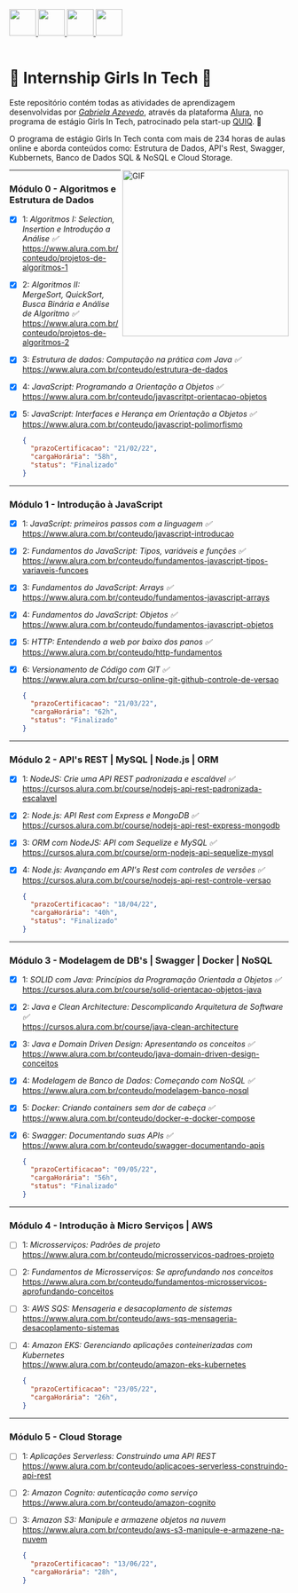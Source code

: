 <a href="https://github.com/gabiazevedo" target="_blank">
  <img src="https://cdn.iconscout.com/icon/free/png-256/github-108-438008.png" width="48px" height="48px">
</a> 
<a href="https://www.instagram.com/gabicomacucar/" target="_blank">
  <img src="https://cdn.icon-icons.com/icons2/1211/PNG/512/1491579602-yumminkysocialmedia36_83067.png" width="48px" height="48px">
</a> 
<a href="https://www.facebook.com/gabiazevedoms/" target="_blank">
  <img src="https://i.ibb.co/zmYNW4p/facebook.png" width="48px" height="48px">
</a> 
<a href="https://www.linkedin.com/in/gabiazevedoms/" target="_blank">
  <img src="https://i.ibb.co/Kx2GSrT/linkedin.png" width="48px" height="48px">
</a>

<br />
<br />

# 🚀 Internship Girls In Tech 🚀 

Este repositório contém todas as atividades de aprendizagem desenvolvidas por _[Gabriela Azevedo](https://www.linkedin.com/in/gabiazevedoms/)_, através da plataforma [Alura](https://www.alura.com.br/), no programa de estágio Girls In Tech, patrocinado pela start-up [QUIQ](https://somosquiq.com/?utm_source=google&utm_medium=cpc&utm_campaign=gen-delivery&utm_content=institucional&palavra=somos%20quiq&gclid=CjwKCAiA_omPBhBBEiwAcg7smcPFx5l2i_ybppMAbqxBSPyWSJWwN9-DjRcS37b1Dg4hzS1_7oHrtxoCCMwQAvD_BwE). :rocket:

O programa de estágio Girls In Tech conta com mais de 234 horas de aulas online e aborda conteúdos como: Estrutura de Dados, API's Rest, Swagger, Kubbernets, Banco de Dados SQL & NoSQL e Cloud Storage.

<img align="right" alt="GIF" src="https://octodex.github.com/images/inspectocat.jpg" width="300px" />

---

### Módulo 0 - Algoritmos e Estrutura de Dados

- [x] 1: _Algoritmos I: Selection, Insertion e Introdução a Análise ✅_<br>
  https://www.alura.com.br/conteudo/projetos-de-algoritmos-1
- [x] 2: _Algoritmos II: MergeSort, QuickSort, Busca Binária e Análise de Algoritmo ✅_<br>
  https://www.alura.com.br/conteudo/projetos-de-algoritmos-2
- [x] 3: _Estrutura de dados: Computação na prática com Java ✅_<br>
  https://www.alura.com.br/conteudo/estrutura-de-dados
- [x] 4: _JavaScript: Programando a Orientação a Objetos ✅_<br>
  https://www.alura.com.br/conteudo/javascritpt-orientacao-objetos
- [x] 5: _JavaScript: Interfaces e Herança em Orientação a Objetos ✅_<br>
  https://www.alura.com.br/conteudo/javascript-polimorfismo
  
    ```json
  {
      "prazoCertificacao": "21/02/22",
      "cargaHorária": "58h",
      "status": "Finalizado"
  }
  
  ```
---

### Módulo 1 - Introdução à JavaScript

- [x] 1: _JavaScript: primeiros passos com a linguagem ✅_<br>
  https://www.alura.com.br/conteudo/javascript-introducao
- [x] 2: _Fundamentos do JavaScript: Tipos, variáveis e funções ✅_<br>
  https://www.alura.com.br/conteudo/fundamentos-javascript-tipos-variaveis-funcoes
- [x] 3: _Fundamentos do JavaScript: Arrays ✅_<br>
  https://www.alura.com.br/conteudo/fundamentos-javascript-arrays
- [x] 4: _Fundamentos do JavaScript: Objetos ✅_<br>
  https://www.alura.com.br/conteudo/fundamentos-javascript-objetos
- [x] 5: _HTTP: Entendendo a web por baixo dos panos ✅_<br>
  https://www.alura.com.br/conteudo/http-fundamentos
- [x] 6: _Versionamento de Código com GIT ✅_<br>
  https://www.alura.com.br/curso-online-git-github-controle-de-versao
  
  ```json
  {
    "prazoCertificacao": "21/03/22",
    "cargaHorária": "62h",
    "status": "Finalizado"
  }
  
  ```
---

### Módulo 2 - API's REST | MySQL | Node.js | ORM

- [X] 1: _NodeJS: Crie uma API REST padronizada e escalável ✅_<br>
  https://cursos.alura.com.br/course/nodejs-api-rest-padronizada-escalavel
- [X] 2: _Node.js: API Rest com Express e MongoDB ✅_<br>
  https://cursos.alura.com.br/course/nodejs-api-rest-express-mongodb
- [x] 3: _ORM com NodeJS: API com Sequelize e MySQL ✅_<br>
  https://cursos.alura.com.br/course/orm-nodejs-api-sequelize-mysql
- [x] 4: _Node.js: Avançando em API's Rest com controles de versões ✅_<br>
  https://cursos.alura.com.br/course/nodejs-api-rest-controle-versao
  
  
    ```json
  {
      "prazoCertificacao": "18/04/22",
      "cargaHorária": "40h",
      "status": "Finalizado"
  }
  
  ```
---

### Módulo 3 - Modelagem de DB's | Swagger | Docker | NoSQL

- [x] 1: _SOLID com Java: Princípios da Programação Orientada a Objetos ✅_<br>
  https://cursos.alura.com.br/course/solid-orientacao-objetos-java
- [x] 2: _Java e Clean Architecture: Descomplicando Arquitetura de Software ✅_<br>
  https://cursos.alura.com.br/course/java-clean-architecture
- [x] 3: _Java e Domain Driven Design: Apresentando os conceitos ✅_<br>
  https://www.alura.com.br/conteudo/java-domain-driven-design-conceitos
- [X] 4: _Modelagem de Banco de Dados: Começando com NoSQL ✅_<br>
  https://www.alura.com.br/conteudo/modelagem-banco-nosql
- [x] 5: _Docker: Criando containers sem dor de cabeça ✅_<br>
  https://www.alura.com.br/conteudo/docker-e-docker-compose
- [x] 6: _Swagger: Documentando suas APIs ✅_<br>
  https://www.alura.com.br/conteudo/swagger-documentando-apis
  
    ```json
  {
      "prazoCertificacao": "09/05/22",
      "cargaHorária": "56h",
      "status": "Finalizado"
  }
  
  ```
---
 
### Módulo 4 - Introdução à Micro Serviços | AWS

- [ ] 1: _Microsserviços: Padrões de projeto_<br>
  https://www.alura.com.br/conteudo/microsservicos-padroes-projeto
- [ ] 2: _Fundamentos de Microsserviços: Se aprofundando nos conceitos_<br>
  https://www.alura.com.br/conteudo/fundamentos-microsservicos-aprofundando-conceitos
- [ ] 3: _AWS SQS: Mensageria e desacoplamento de sistemas_<br>
  https://www.alura.com.br/conteudo/aws-sqs-mensageria-desacoplamento-sistemas
- [ ] 4: _Amazon EKS: Gerenciando aplicações conteinerizadas com Kubernetes_<br>
  https://www.alura.com.br/conteudo/amazon-eks-kubernetes
  
    ```json
  {
      "prazoCertificacao": "23/05/22",
      "cargaHorária": "26h",
  }
  
  ```
---

### Módulo 5 - Cloud Storage

- [ ] 1: _Aplicações Serverless: Construindo uma API REST_<br>
  https://www.alura.com.br/conteudo/aplicacoes-serverless-construindo-api-rest
- [ ] 2: _Amazon Cognito: autenticação como serviço_<br>
  https://www.alura.com.br/conteudo/amazon-cognito
- [ ] 3: _Amazon S3: Manipule e armazene objetos na nuvem_<br>
  https://www.alura.com.br/conteudo/aws-s3-manipule-e-armazene-na-nuvem
  
    ```json
  {
      "prazoCertificacao": "13/06/22",
      "cargaHorária": "28h",
  }
  
  ```
